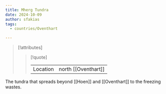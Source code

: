 ```yaml
---
title: Mherg Tundra
date: 2024-10-09
author: sfakias
tags:
  - countries/Oventhart

---
```

> [!attributes]
> 
> > [!quote]
> >
> > | | |
> > | --- | --- |
> > | Location | north [[Oventhart]] |

The tundra that spreads beyond [[Hoen]] and [[Oventhart]] to the freezing wastes.
